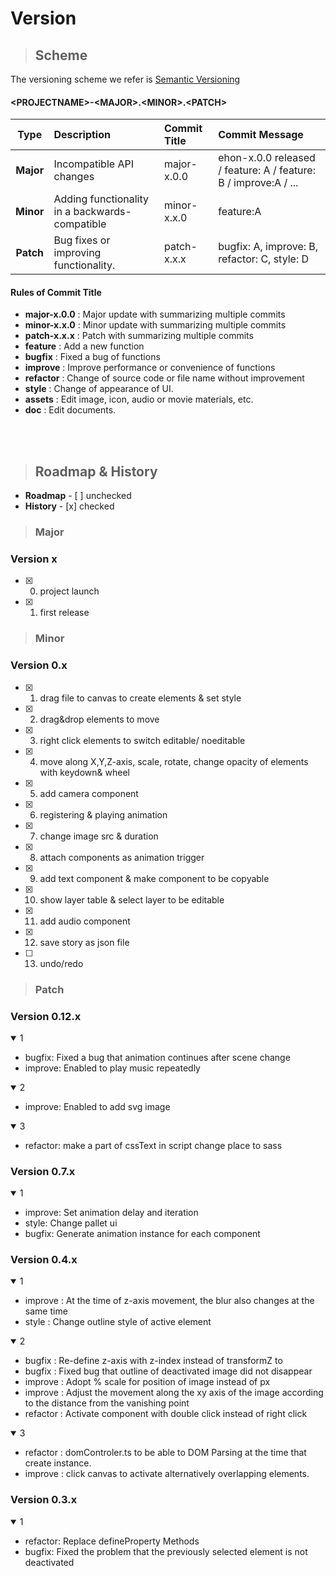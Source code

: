 Version
=============

>## Scheme

The versioning scheme we refer is [Semantic Versioning](https://semver.org/)

#### <PROJECTNAME\>-<MAJOR\>.<MINOR\>.<PATCH\>

| Type | Description | Commit Title | Commit Message |
|:----------:|:-------------|:-------------|:-------------|
|**Major**| Incompatible API changes | major-x.0.0 | ehon-x.0.0 released / feature: A / feature: B / improve:A / ...   |
|**Minor**| Adding functionality in a backwards-compatible | minor-x.x.0 | feature:A |
|**Patch**| Bug fixes or improving functionality. | patch-x.x.x | bugfix: A,  improve: B,  refactor: C, style: D |
<summary><div> 

#### Rules of Commit Title
- **major-x.0.0** : Major update with summarizing multiple commits
- **minor-x.x.0** : Minor update with summarizing multiple commits
- **patch-x.x.x** : Patch with summarizing multiple commits
- **feature**  : Add a new function
- **bugfix**  : Fixed a bug of functions
- **improve** : Improve performance or convenience of functions
- **refactor** : Change of source code or file name without improvement
- **style** :  Change of appearance of UI.
- **assets** :  Edit image, icon, audio or movie materials, etc.
- **doc** :  Edit documents.

<br>
<br>

> ## Roadmap & History
- **Roadmap** -  [ ] unchecked
- **History** - [x] checked

>### Major
### Version x

- [x] 0. project launch
- [x] 1. first release

>### Minor
### Version 0.x

- [x] 1. drag file to canvas to create elements & set style 
- [x] 2. drag&drop elements to move
- [x] 3. right click elements to switch editable/ noeditable 
- [x] 4. move along X,Y,Z-axis, scale, rotate, change opacity of elements with keydown& wheel
- [x] 5. add camera component
- [x] 6. registering & playing animation
- [x] 7. change image src & duration
- [x] 8. attach components as animation trigger 
- [x] 9. add text component & make component to be copyable 
- [x] 10. show layer table & select layer to be editable
- [x] 11. add audio component
- [x] 12. save story as json file
- [ ] 13. undo/redo


>### Patch
### Version 0.12.x
<details open>
<summary>1</summary>

- bugfix: Fixed a bug that animation continues after scene change<br>
- improve: Enabled to play music repeatedly
</details>
<details open>
<summary>2</summary>

- improve: Enabled to add svg image
</details>
<details open>
<summary>3</summary>

- refactor: make a part of cssText in script change place to sass
</details>

### Version 0.7.x
<details open>
<summary>1</summary>

- improve:  Set animation delay and iteration<br>
- style:  Change pallet ui<br>
- bugfix: Generate animation instance for each component
</details>


### Version 0.4.x
<details open>
<summary>1</summary>

- improve : At the time of z-axis movement, the blur also changes at the same time
- style : Change outline style of active element
</details>
<details open>
<summary>2</summary>

- bugfix : Re-define z-axis with z-index instead of transformZ to 
- bugfix : Fixed bug that outline of deactivated image did not disappear
- improve : Adopt % scale for position of image instead of px
- improve : Adjust the movement along the xy axis of the image according to the distance from the vanishing point
- refactor : Activate component with double click instead of right click
</details>
<details open>
<summary>3</summary>

- refactor : domControler.ts to be able to DOM Parsing at the time that create instance.
- improve : click canvas to activate alternatively overlapping elements.
</details>


### Version 0.3.x
<details open>
<summary>1</summary>

- refactor:  Replace defineProperty Methods<br>
- bugfix: Fixed the problem that the previously selected element is not
deactivated
</details>
